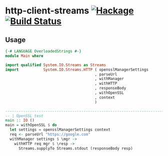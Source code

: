 http-client-streams [![Hackage](https://img.shields.io/hackage/v/http-client-streams.svg?style=flat)](https://hackage.haskell.org/package/http-client-streams) [![Build Status](https://travis-ci.org/dmjio/http-client-streams.svg)](https://travis-ci.org/dmjio/http-client-streams)
===================

## Usage
```haskell
{-# LANGUAGE OverloadedStrings #-}
module Main where

import qualified System.IO.Streams as Streams
import           System.IO.Streams.HTTP ( opensslManagerSettings
                                        , parseUrl
                                        , withManager
                                        , withHTTP
                                        , responseBody
                                        , withOpenSSL
                                        , context
                                        )

------------------------------------------------------------------------------
-- | OpenSSL test
main :: IO ()
main = withOpenSSL $ do
  let settings = opensslManagerSettings context         
  req <- parseUrl "https://google.com"
  withManager settings $ \mgr ->
    withHTTP req mgr $ \resp ->
      Streams.supplyTo Streams.stdout (responseBody resp)
```

